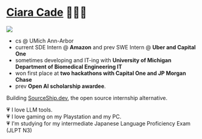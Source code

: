 [Ciara Cade](https://www.ciaracade.com) 🧝🏼‍♀️
=
![](https://komarev.com/ghpvc/?username=ciaracade&color=ff69b4&style=plastic)

- cs @ UMich Ann-Arbor
- current SDE Intern @ **Amazon** and prev SWE Intern @ **Uber and Capital One** 
- sometimes developing and IT-ing with **University of Michigan Department of Biomedical Engineering IT**
- won first place at **two hackathons with Capital One and JP Morgan Chase**
- prev **Open AI scholarship awardee**.

Building [SourceShip.dev](https://www.sourceship.dev/), the open source internship alternative.

💗 I love LLM tools. \
💗 I love gaming on my Playstation and my PC. \
💗 I'm studying for my intermediate Japanese Language Proficiency Exam (JLPT N3)
